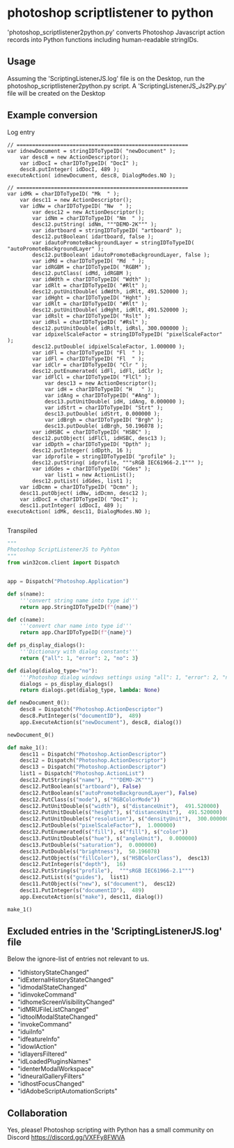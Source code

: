# photoshop scriptlistener to python

'photoshop_scriptlistener2python.py' converts Photoshop Javascript action records into Python functions including human-readable stringIDs. 

## Usage

Assuming the 'ScriptingListenerJS.log' file is on the Desktop, run the photoshop_scriptlistener2python.py script. A 'ScriptingListenerJS_Js2Py.py' file will be created on the Desktop

## Example conversion

Log entry
```log
// =======================================================
var idnewDocument = stringIDToTypeID( "newDocument" );
    var desc8 = new ActionDescriptor();
    var idDocI = charIDToTypeID( "DocI" );
    desc8.putInteger( idDocI, 489 );
executeAction( idnewDocument, desc8, DialogModes.NO );

// =======================================================
var idMk = charIDToTypeID( "Mk  " );
    var desc11 = new ActionDescriptor();
    var idNw = charIDToTypeID( "Nw  " );
        var desc12 = new ActionDescriptor();
        var idNm = charIDToTypeID( "Nm  " );
        desc12.putString( idNm, """DEMO-2K""" );
        var idartboard = stringIDToTypeID( "artboard" );
        desc12.putBoolean( idartboard, false );
        var idautoPromoteBackgroundLayer = stringIDToTypeID( "autoPromoteBackgroundLayer" );
        desc12.putBoolean( idautoPromoteBackgroundLayer, false );
        var idMd = charIDToTypeID( "Md  " );
        var idRGBM = charIDToTypeID( "RGBM" );
        desc12.putClass( idMd, idRGBM );
        var idWdth = charIDToTypeID( "Wdth" );
        var idRlt = charIDToTypeID( "#Rlt" );
        desc12.putUnitDouble( idWdth, idRlt, 491.520000 );
        var idHght = charIDToTypeID( "Hght" );
        var idRlt = charIDToTypeID( "#Rlt" );
        desc12.putUnitDouble( idHght, idRlt, 491.520000 );
        var idRslt = charIDToTypeID( "Rslt" );
        var idRsl = charIDToTypeID( "#Rsl" );
        desc12.putUnitDouble( idRslt, idRsl, 300.000000 );
        var idpixelScaleFactor = stringIDToTypeID( "pixelScaleFactor" );
        desc12.putDouble( idpixelScaleFactor, 1.000000 );
        var idFl = charIDToTypeID( "Fl  " );
        var idFl = charIDToTypeID( "Fl  " );
        var idClr = charIDToTypeID( "Clr " );
        desc12.putEnumerated( idFl, idFl, idClr );
        var idFlCl = charIDToTypeID( "FlCl" );
            var desc13 = new ActionDescriptor();
            var idH = charIDToTypeID( "H   " );
            var idAng = charIDToTypeID( "#Ang" );
            desc13.putUnitDouble( idH, idAng, 0.000000 );
            var idStrt = charIDToTypeID( "Strt" );
            desc13.putDouble( idStrt, 0.000000 );
            var idBrgh = charIDToTypeID( "Brgh" );
            desc13.putDouble( idBrgh, 50.196078 );
        var idHSBC = charIDToTypeID( "HSBC" );
        desc12.putObject( idFlCl, idHSBC, desc13 );
        var idDpth = charIDToTypeID( "Dpth" );
        desc12.putInteger( idDpth, 16 );
        var idprofile = stringIDToTypeID( "profile" );
        desc12.putString( idprofile, """sRGB IEC61966-2.1""" );
        var idGdes = charIDToTypeID( "Gdes" );
            var list1 = new ActionList();
        desc12.putList( idGdes, list1 );
    var idDcmn = charIDToTypeID( "Dcmn" );
    desc11.putObject( idNw, idDcmn, desc12 );
    var idDocI = charIDToTypeID( "DocI" );
    desc11.putInteger( idDocI, 489 );
executeAction( idMk, desc11, DialogModes.NO );


```

Transpiled
```py
"""
Photoshop ScriptListenerJS to Pyhton
"""
from win32com.client import Dispatch


app = Dispatch("Photoshop.Application")

def s(name):
    '''convert string name into type id'''
    return app.StringIDToTypeID(f"{name}")

def c(name):
    '''convert char name into type id'''
    return app.CharIDToTypeID(f"{name}")

def ps_display_dialogs():
    '''Dictionary with dialog constants'''
    return {"all": 1, "error": 2, "no": 3}

def dialog(dialog_type="no"):
    '''Photoshop dialog windows settings using "all": 1, "error": 2, "no": 3'''
    dialogs = ps_display_dialogs()
    return dialogs.get(dialog_type, lambda: None)

def newDocument_0():
    desc8 = Dispatch("Photoshop.ActionDescriptor")
    desc8.PutInteger(s("documentID"),  489)
    app.ExecuteAction(s("newDocument"), desc8, dialog())

newDocument_0()

def make_1():
    desc11 = Dispatch("Photoshop.ActionDescriptor")
    desc12 = Dispatch("Photoshop.ActionDescriptor")
    desc13 = Dispatch("Photoshop.ActionDescriptor")
    list1 = Dispatch("Photoshop.ActionList")
    desc12.PutString(s("name"),  """DEMO-2K""")
    desc12.PutBoolean(s("artboard"), False)
    desc12.PutBoolean(s("autoPromoteBackgroundLayer"), False)
    desc12.PutClass(s("mode"), s("RGBColorMode"))
    desc12.PutUnitDouble(s("width"), s("distanceUnit"),  491.520000)
    desc12.PutUnitDouble(s("height"), s("distanceUnit"),  491.520000)
    desc12.PutUnitDouble(s("resolution"), s("densityUnit"),  300.000000)
    desc12.PutDouble(s("pixelScaleFactor"),  1.000000)
    desc12.PutEnumerated(s("fill"), s("fill"), s("color"))
    desc13.PutUnitDouble(s("hue"), s("angleUnit"),  0.000000)
    desc13.PutDouble(s("saturation"),  0.000000)
    desc13.PutDouble(s("brightness"),  50.196078)
    desc12.PutObject(s("fillColor"), s("HSBColorClass"),  desc13)
    desc12.PutInteger(s("depth"),  16)
    desc12.PutString(s("profile"),  """sRGB IEC61966-2.1""")
    desc12.PutList(s("guides"),  list1)
    desc11.PutObject(s("new"), s("document"),  desc12)
    desc11.PutInteger(s("documentID"),  489)
    app.ExecuteAction(s("make"), desc11, dialog())

make_1()

```

## Excluded entries in the 'ScriptingListenerJS.log' file

Below the ignore-list of entries not relevant to us.

- "idhistoryStateChanged"
- "idExternalHistoryStateChanged"
- "idmodalStateChanged"
- "idinvokeCommand"
- "idhomeScreenVisibilityChanged"
- "idMRUFileListChanged"
- "idtoolModalStateChanged"
- "invokeCommand"
- "iduiInfo"
- "idfeatureInfo"
- "idowlAction"
- "idlayersFiltered"
- "idLoadedPluginsNames"
- "identerModalWorkspace"
- "idneuralGalleryFilters"
- "idhostFocusChanged"
- "idAdobeScriptAutomationScripts" 
 

## Collaboration 

Yes, please! Photoshop scripting with Python has a small community on Discord https://discord.gg/VXFFy8FWVA

